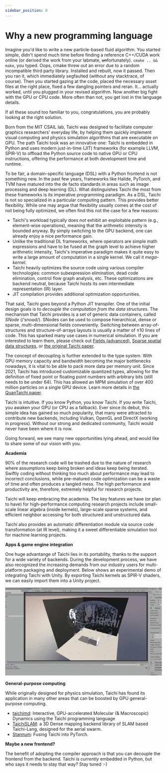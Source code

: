 ```yaml
---
sidebar_position: 0
---
```


# Why a new programming language

Imagine you'd like to write a new particle-based fluid algorithm. You started simple, didn't spend much time before finding a reference C++/CUDA work online (or derived the work from your labmate, <s>un</s>fortunately). `cmake .. && make`, you typed. Oops, cmake threw out an error due to a random incompatible third party library. Installed and rebuilt, now it passed. Then you ran it, which immediately segfaulted (without any stacktrace, of course). Then you started gazing at the code, placed the necessary asset files at the right place, fixed a few dangling pointers and reran. It... actually worked, until you plugged in your revised algorithm. Now another big fight with the GPU or CPU code. More often than not, you get lost in the language details.

If all these sound too familiar to you, congratulations, you are probably looking at the right solution.

Born from the MIT CSAIL lab, Taichi was designed to facilitate computer graphics researchers' everyday life, by helping them quickly implement visual computing and physics simulation algorithms that are executable on GPU. The path Taichi took was an innovative one: Taichi is embedded in Python and uses modern just-in-time (JIT) frameworks (for example LLVM, SPIR-V) to offload the Python source code to native GPU or CPU instructions, offering the performance at both development time and runtime.

To be fair, a domain-specific language (DSL) with a Python frontend is not something new. In the past few years, frameworks like Halide, PyTorch, and TVM have matured into the de facto standards in areas such as image processing and deep learning (DL). What distinguishes Taichi the most from these frameworks is its imperative programming paradigm. As a DSL, Taichi is not so specialized in a particular computing pattern. This provides better flexibility. While one may argue that flexibility usually comes at the cost of not being fully optimized, we often find this not the case for a few reasons:

- Taichi's workload typically does _not_ exhibit an exploitable pattern (e.g., element-wise operations), meaning that the arithmetic intensity is bounded anyway. By simply switching to the GPU backend, one can already enjoy a nice performance gain.
- Unlike the traditional DL frameworks, where operators are simple math expressions and have to be fused at the graph level to achieve higher arithmetic intensity, Taichi's imperative paradigm makes it quite easy to write a large amount of computation in a single kernel. We call it _mega-kernel_.
- Taichi heavily optimizes the source code using various compiler technologies: common subexpression elimination, dead code elimination, control flow graph analysis, etc. These optimizations are backend neutral, because Taichi hosts its own intermediate representation (IR) layer.
- JIT compilation provides additional optimization opportunities.

That said, Taichi goes beyond a Python JIT transpiler. One of the initial design goals is to _decouple the computation from the data structures_. The mechanism that Taichi provides is a set of generic data containers, called _SNode_ (/ˈsnoʊd/). SNodes can be used to compose hierarchical, dense or sparse, multi-dimensional fields conveniently. Switching between array-of-structures and structure-of-arrays layouts is usually a matter of ≤10 lines of code. This has sparked many use cases in numerical simulation. If you are interested to learn them, please check out [Fields (advanced)](https://docs.taichi.graphics/lang/articles/advanced/layout), [Sparse spatial data structures](https://docs.taichi.graphics/lang/articles/advanced/sparse), or [the original Taichi paper](https://yuanming.taichi.graphics/publication/2019-taichi/taichi-lang.pdf).

The concept of decoupling is further extended to the type system. With GPU memory capacity and bandwidth becoming the major bottlenecks nowadays, it is vital to be able to pack more data per memory unit. Since 2021, Taichi has introduced customizable quantized types, allowing for the definition of fixed point or floating point numbers with arbitrary bits (still needs to be under 64). This has allowed an MPM simulation of over 400 million particles on a single GPU device. Learn more details in [the QuanTaichi paper](https://yuanming.taichi.graphics/publication/2021-quantaichi/quantaichi.pdf).

Taichi is intuitive. If you know Python, you know Taichi. If you write Taichi, you awaken your GPU (or CPU as a fallback). Ever since its debut, this simple idea has gained so much popularity, that many were attracted to contribute new backends, including Vulkan, OpenGL and DirectX (working in progress). Without our strong and dedicated community, Taichi would never have been where it is now.

Going forward, we see many new opportunities lying ahead, and would like to share some of our vision with you.

**Academia**

90% of the research code will be trashed due to the nature of research where assumptions keep being broken and ideas keep being iterated. Swiftly coding without thinking too much about performance may lead to incorrect conclusions, while pre-matured code optimization can be a waste of time and often produces a tangled mess. The high performance and productivity are, therefore, extremely helpful for research projects.

Taichi will keep embracing the academia. The key features we have (or plan to have) for high-performance computing research projects include small-scale linear algebra (inside kernels), large-scale sparse systems, and efficient neighbor accessing for both structured and unstructured data.

Taichi also provides an automatic differentiation module via source code transformation (at IR level), making it a sweet differentiable simulation tool for machine learning projects.

**Apps & game engine integration**

One huge advantange of Taichi lies in its portability, thanks to the support for a wide variety of backends. During the development process, we have also recognized the increasing demands from our industry users for multi-platform packaging and deployment. Below shows an experimental demo of integrating Taichi with Unity. By exporting Taichi kernels as SPIR-V shaders, we can easily import them into a Unity project.

![](https://github.com/taichi-dev/taichi_assets/blob/master/static/imgs/unity_fluid.gif?raw=true)

**General-purpose computing**

While originally designed for physics simulation, Taichi has found its application in many other areas that can be boosted by GPU general-purpose computing.

- [taichimd](https://github.com/victoriacity/taichimd): Interactive, GPU-accelerated Molecular (& Macroscopic) Dynamics using the Taichi programming language
- [TaichiSLAM](https://github.com/xuhao1/TaichiSLAM): a 3D Dense mapping backend library of SLAM based Taichi-Lang, designed for the aerial swarm.
- [Stannum](https://github.com/ifsheldon/stannum): Fusing Taichi into PyTorch.

**Maybe a new frontend?**

The benefit of adopting the compiler approach is that you can decouple the frontend from the backend. Taichi is _currently_ embedded in Python, but who says it needs to stay that way? Stay tuned :-)
